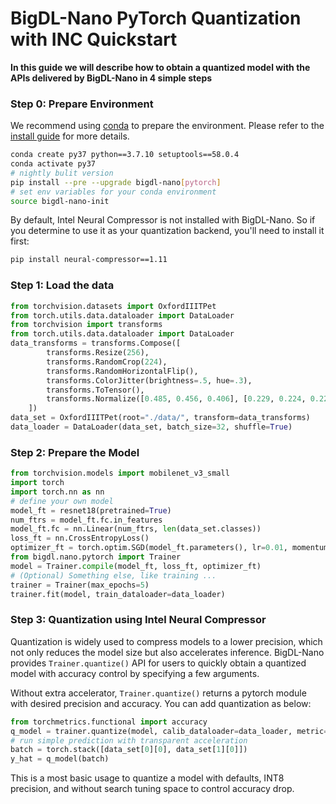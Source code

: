 # BigDL-Nano PyTorch Quantization with INC Quickstart

**In this guide we will describe how to obtain a quantized model with the APIs delivered by BigDL-Nano in 4 simple steps**

### **Step 0: Prepare Environment**
We recommend using [conda](https://docs.conda.io/projects/conda/en/latest/user-guide/install/) to prepare the environment. Please refer to the [install guide](../../UserGuide/python.md) for more details.

```bash
conda create py37 python==3.7.10 setuptools==58.0.4
conda activate py37
# nightly bulit version
pip install --pre --upgrade bigdl-nano[pytorch]
# set env variables for your conda environment
source bigdl-nano-init
```

By default, Intel Neural Compressor is not installed with BigDL-Nano. So if you determine to use it as your quantization backend, you'll need to install it first:
```bash
pip install neural-compressor==1.11
```
### **Step 1: Load the data**
```python
from torchvision.datasets import OxfordIIITPet
from torch.utils.data.dataloader import DataLoader
from torchvision import transforms
from torch.utils.data.dataloader import DataLoader
data_transforms = transforms.Compose([
        transforms.Resize(256),
        transforms.RandomCrop(224),
        transforms.RandomHorizontalFlip(),
        transforms.ColorJitter(brightness=.5, hue=.3),
        transforms.ToTensor(),
        transforms.Normalize([0.485, 0.456, 0.406], [0.229, 0.224, 0.225])
    ])
data_set = OxfordIIITPet(root="./data/", transform=data_transforms)
data_loader = DataLoader(data_set, batch_size=32, shuffle=True)
```

### **Step 2: Prepare the Model**
```python
from torchvision.models import mobilenet_v3_small
import torch
import torch.nn as nn
# define your own model
model_ft = resnet18(pretrained=True)
num_ftrs = model_ft.fc.in_features
model_ft.fc = nn.Linear(num_ftrs, len(data_set.classes))
loss_ft = nn.CrossEntropyLoss()
optimizer_ft = torch.optim.SGD(model_ft.parameters(), lr=0.01, momentum=0.9, weight_decay=5e-4)
from bigdl.nano.pytorch import Trainer
model = Trainer.compile(model_ft, loss_ft, optimizer_ft)
# (Optional) Something else, like training ...
trainer = Trainer(max_epochs=5)
trainer.fit(model, train_dataloader=data_loader)
```

### **Step 3: Quantization using Intel Neural Compressor**
Quantization is widely used to compress models to a lower precision, which not only reduces the model size but also accelerates inference. BigDL-Nano provides `Trainer.quantize()` API for users to quickly obtain a quantized model with accuracy control by specifying a few arguments.

Without extra accelerator, `Trainer.quantize()` returns a pytorch module with desired precision and accuracy. You can add quantization as below:
```python
from torchmetrics.functional import accuracy
q_model = trainer.quantize(model, calib_dataloader=data_loader, metric=accuracy)
# run simple prediction with transparent acceleration
batch = torch.stack([data_set[0][0], data_set[1][0]])
y_hat = q_model(batch)
```
This is a most basic usage to quantize a model with defaults, INT8 precision, and without search tuning space to control accuracy drop. 